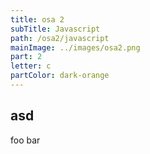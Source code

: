 ```yaml
---
title: osa 2
subTitle: Javascript
path: /osa2/javascript
mainImage: ../images/osa2.png
part: 2
letter: c
partColor: dark-orange
---
```


<div class="content">

## asd

foo bar

</div>
